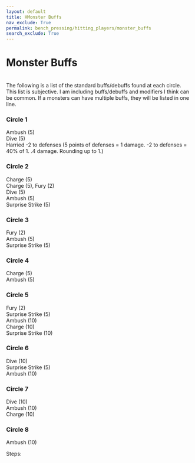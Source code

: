 ```yaml
---
layout: default
title: HMonster Buffs
nav_exclude: True
permalink: bench_pressing/hitting_players/monster_buffs
search_exclude: True
---
```

# Monster Buffs

<br>
The following is a list of the standard buffs/debuffs found at each circle. This list is subjective. I am including buffs/debuffs and modifiers I think can be common. If a monsters can have multiple buffs, they will be listed in one line.
<br>

### Circle 1

Ambush (5)
<br>
Dive (5)
<br>
Harried -2 to defenses (5 points of defenses = 1 damage. -2 to defenses = 40% of 1. .4 damage. Rounding up to 1.)
<br>

### Circle 2

Charge (5)
<br>
Charge (5), Fury (2)
<br>
Dive (5)
<br>
Ambush (5)
<br>
Surprise Strike (5)
<br>

### Circle 3

Fury (2)
<br>
Ambush (5)
<br>
Surprise Strike (5)
<br>


### Circle 4

Charge (5)
<br>
Ambush (5)
<br>

### Circle 5

Fury (2)
<br>
Surprise Strike (5)
<br>
Ambush (10)
<br>
Charge (10)
<br>
Surprise Strike (10)
<br>

### Circle 6

Dive (10)
<br>
Surprise Strike (5)
<br>
Ambush (10)
<br>

### Circle 7

Dive (10)
<br>
Ambush (10)
<br>
Charge (10)
<br>

### Circle 8

Ambush (10)
<br>

Steps:
